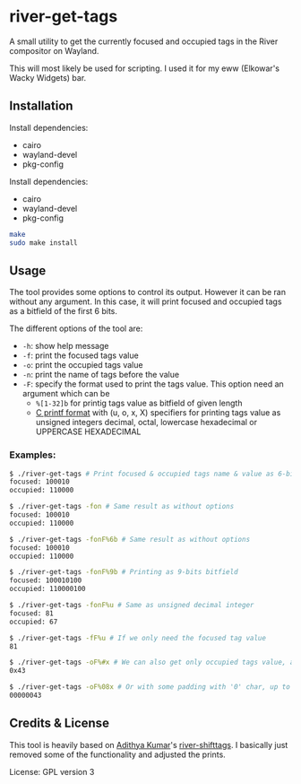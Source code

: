 # river-get-tags

A small utility to get the currently focused and occupied tags in the River compositor on Wayland.

This will most likely be used for scripting. I used it for my eww (Elkowar's Wacky Widgets) bar.

## Installation

Install dependencies:

- cairo
- wayland-devel
- pkg-config

Install dependencies:

- cairo
- wayland-devel
- pkg-config

```sh
make
sudo make install
```

## Usage

The tool provides some options to control its output. However it can be ran without any argument. In this case, it will print focused and occupied tags as a bitfield of the first 6 bits.

The different options of the tool are:

- `-h`: show help message
- `-f`: print the focused tags value
- `-o`: print the occupied tags value
- `-n`: print the name of tags before the value
- `-F`: specify the format used to print the tags value. This option need an argument which can be
  - `%[1-32]b` for printig tags value as bitfield of given length
  - [C printf format](https://cplusplus.com/reference/cstdio/printf/) with (u, o, x, X) specifiers for printing tags value as unsigned integers decimal, octal, lowercase hexadecimal or UPPERCASE HEXADECIMAL

### Examples:

```sh
$ ./river-get-tags # Print focused & occupied tags name & value as 6-bits bitfield
focused: 100010
occupied: 110000

$ ./river-get-tags -fon # Same result as without options
focused: 100010
occupied: 110000

$ ./river-get-tags -fonF%6b # Same result as without options
focused: 100010
occupied: 110000

$ ./river-get-tags -fonF%9b # Printing as 9-bits bitfield
focused: 100010100
occupied: 110000100

$ ./river-get-tags -fonF%u # Same as unsigned decimal integer
focused: 81
occupied: 67

$ ./river-get-tags -fF%u # If we only need the focused tag value
81

$ ./river-get-tags -oF%#x # We can also get only occupied tags value, as an hexadecimal with the '0x' prefix
0x43

$ ./river-get-tags -oF%08x # Or with some padding with '0' char, up to 8-char length
00000043
```

## Credits & License

This tool is heavily based on [Adithya Kumar](https://gitlab.com/akumar-xyz)'s [river-shifttags](https://gitlab.com/akumar-xyz/river-shifttags). I basically just removed some of the functionality and adjusted the prints.

License: GPL version 3
